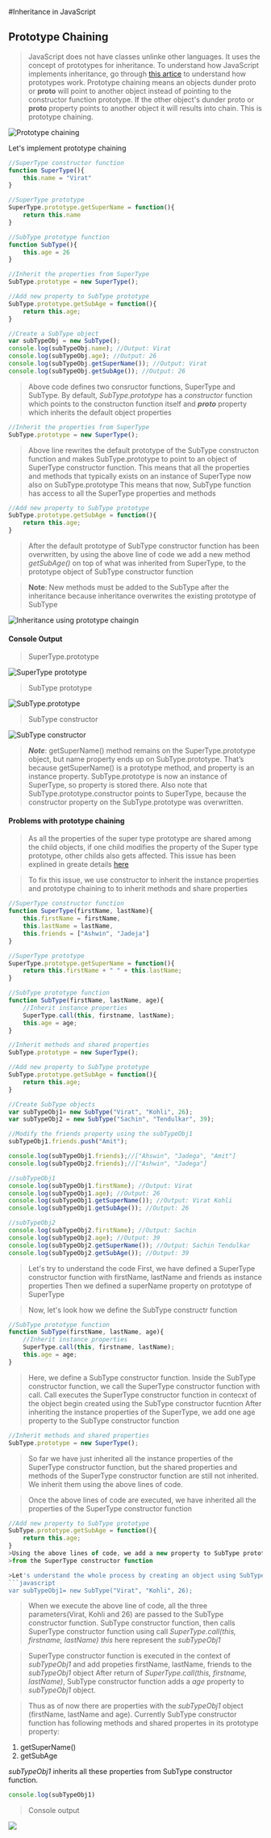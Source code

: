 #Inheritance in JavaScript

## Prototype Chaining
>JavaScript does not have classes unlinke other languages. It uses the concept of prototypes for inheritance.
>To understand how JavaScript implements inheritance, go through [this artice](https://github.com/rupeshmi/CodeSprint/blob/dev/JavaScript/Part2/Prototypes.md) to understand how prototypes work.
>Prototype chaining means an objects dunder proto or __proto__ will point to another object instead of 
>pointing to the constructor function prototype. If the other object's dunder proto or __proto__ property points to another object
>it will results into chain. This is prototype chaining. 

![Prototype chaining](https://github.com/rupeshmi/CodeSprint/blob/dev/JavaScript/Part4/CodeSnippets/ProtoTypeChaining.jpg)

Let's implement prototype chaining
```javascript
//SuperType constructor function
function SuperType(){
	this.name = "Virat"
}

//SuperType prototype
SuperType.prototype.getSuperName = function(){
	return this.name
}

//SubType prototype function
function SubType(){
	this.age = 26
}

//Inherit the properties from SuperType
SubType.prototype = new SuperType();

//Add new property to SubType prototype
SubType.prototype.getSubAge = function(){
	return this.age;
}

//Create a SubType object
var subTypeObj = new SubType();
console.log(subTypeObj.name); //Output: Virat
console.log(subTypeObj.age); //Output: 26
console.log(subTypeObj.getSuperName()); //Output: Virat
console.log(subTypeObj.getSubAge()); //Output: 26
```
>Above code defines two consructor functions, SuperType and SubType. 
>By default, *SubType.prototype* has a *constructor* function which points to the constructon function itself
>and *__proto__* property which inherits the default object properties

```javascript
//Inherit the properties from SuperType
SubType.prototype = new SuperType();
```

>Above line rewrites the default prototype of the SubType constructon function 
>and makes SubType.prototype to point to an object of SuperType constructor function.
>This means that all the properties and methods that typically exists on an instance of SuperType now also on SubType.prototype
>This means that now, SubType function has access to all the SuperType properties and methods

```javascript
//Add new property to SubType prototype
SubType.prototype.getSubAge = function(){
	return this.age;
}
```
>After the default prototype of SubType constructor function has been overwritten, by using the above line of code
>we add a new method *getSubAge()* on top of what was inherited from SuperType, to the prototype object of SubType constructor function

>**Note**: New methods must be added to the SubType after the inheritance 
>because inheritance overwrites the existing prototype of SubType

![Inheritance using prototype chaingin](https://github.com/rupeshmi/CodeSprint/blob/dev/JavaScript/Part4/CodeSnippets/ProtoChainInheritance.jpg)

#### Console Output
>SuperType.prototype

![SuperType prototype](https://github.com/rupeshmi/CodeSprint/blob/dev/JavaScript/Part4/CodeSnippets/SuperTypePrototype.jpg)

>SubType prototype

![SubType.prototype](https://github.com/rupeshmi/CodeSprint/blob/dev/JavaScript/Part4/CodeSnippets/SubTypeProtoType.jpg) 

>SubType constructor

![SubType constructor](https://github.com/rupeshmi/CodeSprint/blob/dev/JavaScript/Part4/CodeSnippets/SubTypeConst.jpg)

>***Note***: getSuperName() method remains on the SuperType.prototype object, but name property ends up on
SubType.prototype. That’s because getSuperName() is a prototype method, and property is
an instance property. SubType.prototype is now an instance of SuperType, so property is stored
there. Also note that SubType.prototype.constructor points to SuperType, because the constructor
property on the SubType.prototype was overwritten.

#### Problems with prototype chaining
>As all the properties of the super type prototype are shared among the child objects, if one child modifies the property of the 
>Super type prototype, other childs also gets affected. This issue has been explined in greate details 
[here](https://github.com/rupeshmi/CodeSprint/blob/dev/JavaScript/Part2/Prototypes.md)

>To fix this issue, we use constructor to inherit the instance properties and prototype chaining to to inherit methods and share properties


```javascript
//SuperType constructor function
function SuperType(firstName, lastName){
	this.firstName = firstName,
	this.lastName = lastName,
	this.friends = ["Ashwin", "Jadeja"]
}

//SuperType prototype
SuperType.prototype.getSuperName = function(){
	return this.firstName + " " + this.lastName;
}

//SubType prototype function
function SubType(firstName, lastName, age){
	//Inherit instance properties
	SuperType.call(this, firstname, lastName);
	this.age = age;
}

//Inherit methods and shared properties
SubType.prototype = new SuperType();

//Add new property to SubType prototype
SubType.prototype.getSubAge = function(){
	return this.age;
}

//Create SubType objects
var subTypeObj1= new SubType("Virat", "Kohli", 26);
var subTypeObj2 = new SubType("Sachin", "Tendulkar", 39);

//Modify the friends property using the subTypeObj1
subTypeObj1.friends.push("Amit");

console.log(subTypeObj1.friends);//["Ahswin", "Jadega", "Amit"]
console.log(subTypeObj2.friends);//["Ashwin", "Jadega"]

//subTypeObj1
console.log(subTypeObj1.firstName); //Output: Virat
console.log(subTypeObj1.age); //Output: 26
console.log(subTypeObj1.getSuperName()); //Output: Virat Kohli
console.log(subTypeObj1.getSubAge()); //Output: 26

//subTypeObj2
console.log(subTypeObj2.firstName); //Output: Sachin
console.log(subTypeObj2.age); //Output: 39
console.log(subTypeObj2.getSuperName()); //Output: Sachin Tendulkar
console.log(subTypeObj2.getSubAge()); //Output: 39
```
>Let's try to understand the code
>First, we have defined a SuperType constructor function with firstName, lastName and friends as instance properties
>Then we defined a superName property on prototype of SuperType

>Now, let's look how we define the SubType constructr function

```javascript
//SubType prototype function
function SubType(firstName, lastName, age){
	//Inherit instance properties
	SuperType.call(this, firstname, lastName);
	this.age = age;
}
```
>Here, we define a SubType constructor function. 
>Inside the SubType constructor function, we call the SuperType constructor function with call.
>Call executes the SuperType constructor function in contecxt of the object begin created using the SubType constructor fucntion
>After inheriting the instance properties of the SuperType, we add one age property to the SubType constructor function


```javascript
//Inherit methods and shared properties
SubType.prototype = new SuperType();
```
>So far we have just inherited all the instance properties of the SuperType constructor function, but the shared properties and methods 
of the SuperType constructor function are still not inherited. We inherit them using the above lines of code. 

>Once the above lines of code are executed, we have inherited all the properties of the SuperType constructor function


```javascript
//Add new property to SubType prototype
SubType.prototype.getSubAge = function(){
	return this.age;
}
>Using the above lines of code, we add a new property to SubType prototype on top of the methods and properties inherited 
>from the SuperType constructor function

>Let's understand the whole process by creating an object using SubType constructor function
​```javascript
var subTypeObj1= new SubType("Virat", "Kohli", 26);
```

>When we execute the above line of code, all the three parameters(Virat, Kohli and 26) are passed to the SubType constructor function.
>SubType constructor function, then calls SuperType constructor function using call *SuperType.call(this, firstname, lastName)*
>*this* here represent the *subTypeObj1*

>SuperType constructor function is executed in the context of *subTypeObj1* and add propeties firstName, lastName, friends to the *subTypeObj1* object
>After return of *SuperType.call(this, firstname, lastName)*, SubType constructor function adds a *age* property to *subTypeObj1* object.

>Thus as of now there are properties with the *subTypeObj1* object (firstName, lastName and age).
Currently SubType constructor function has following methods and shared propertes in its prototype property:
1. getSuperName()
2. getSubAge

*subTypeObj1* inherits all these properties from SubType constructor function. 

```javascript
console.log(subTypeObj1)
```

>Console output

![](https://github.com/rupeshmi/CodeSprint/blob/dev/JavaScript/Part4/CodeSnippets/subTypeObj1.jpg)
